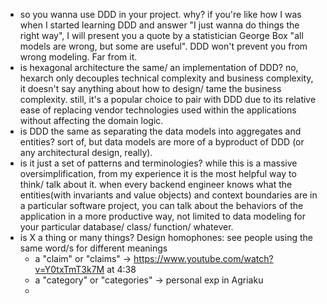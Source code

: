 - so you wanna use DDD in your project. why? if you're like how I was when I started learning DDD and answer "I just wanna do things the right way", I will present you a quote by a statistician George Box "all models are wrong, but some are useful". DDD won't prevent you from wrong modeling. Far from it.
- is hexagonal architecture the same/ an implementation of DDD? no, hexarch only decouples technical complexity and business complexity, it doesn't say anything about how to design/ tame the business complexity. still, it's a popular choice to pair with DDD due to its relative ease of replacing vendor technologies used within the applications without affecting the domain logic.
- is DDD the same as separating the data models into aggregates and entities? sort of, but data models are more of a byproduct of DDD (or any architectural design, really).
- is it just a set of patterns and terminologies? while this is a massive oversimplification, from my experience it is the most helpful way to think/ talk about it. when every backend engineer knows what the entities(with invariants and value objects) and context boundaries are in a particular software project, you can talk about the behaviors of the application in a more productive way, not limited to data modeling for your particular database/ class/ function/ whatever.
- is X a thing or many things? Design homophones:  see people using the same word/s for different meanings
	- a "claim" or "claims" -> https://www.youtube.com/watch?v=Y0txTmT3k7M at 4:38
	- a "category" or "categories" -> personal exp in Agriaku
	- 